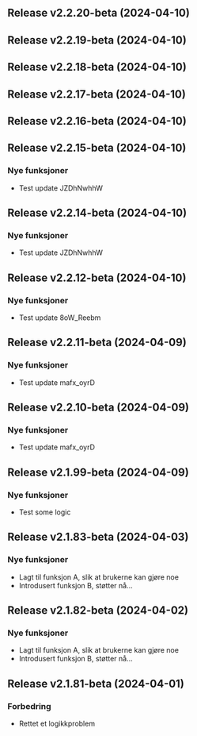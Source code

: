 ## Release v2.2.20-beta (2024-04-10)

## Release v2.2.19-beta (2024-04-10)

## Release v2.2.18-beta (2024-04-10)

## Release v2.2.17-beta (2024-04-10)

## Release v2.2.16-beta (2024-04-10)

## Release v2.2.15-beta (2024-04-10)

### Nye funksjoner

- Test update JZDhNwhhW

## Release v2.2.14-beta (2024-04-10)

### Nye funksjoner

- Test update JZDhNwhhW

## Release v2.2.12-beta (2024-04-10)

### Nye funksjoner

- Test update 8oW_Reebm

## Release v2.2.11-beta (2024-04-09)

### Nye funksjoner

- Test update mafx_oyrD

## Release v2.2.10-beta (2024-04-09)

### Nye funksjoner

- Test update mafx_oyrD

## Release v2.1.99-beta (2024-04-09)

### Nye funksjoner

- Test some logic

## Release v2.1.83-beta (2024-04-03)

### Nye funksjoner

- Lagt til funksjon A, slik at brukerne kan gjøre noe
- Introdusert funksjon B, støtter nå...

## Release v2.1.82-beta (2024-04-02)

### Nye funksjoner

- Lagt til funksjon A, slik at brukerne kan gjøre noe
- Introdusert funksjon B, støtter nå...

## Release v2.1.81-beta (2024-04-01)

### Forbedring

- Rettet et logikkproblem
